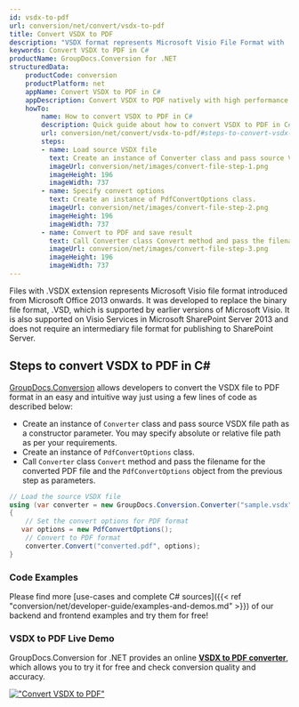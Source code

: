 ```yaml
---
id: vsdx-to-pdf
url: conversion/net/convert/vsdx-to-pdf
title: Convert VSDX to PDF
description: "VSDX format represents Microsoft Visio File Format with .vsdx extension. Learn how to convert VSDX to PDF file programmatically in C# language using GroupDocs.Conversion for .NET library."
keywords: Convert VSDX to PDF in C#
productName: GroupDocs.Conversion for .NET
structuredData:
    productCode: conversion
    productPlatform: net
    appName: Convert VSDX to PDF in C#
    appDescription: Convert VSDX to PDF natively with high performance using C# language and server side GroupDocs.Conversion for .NET APIs, without the use of any software like Microsoft or Open Office.
    howTo:
        name: How to convert VSDX to PDF in C# 
        description: Quick guide about how to convert VSDX to PDF in C# with high performance and accuracy.
        url: conversion/net/convert/vsdx-to-pdf/#steps-to-convert-vsdx-to-pdf-in-c
        steps:
        - name: Load source VSDX file 
          text: Create an instance of Converter class and pass source VSDX file path as a constructor parameter. You may specify absolute or relative file path as per your requirements. 
          imageUrl: conversion/net/images/convert-file-step-1.png
          imageHeight: 196
          imageWidth: 737
        - name: Specify convert options 
          text: Create an instance of PdfConvertOptions class.
          imageUrl: conversion/net/images/convert-file-step-2.png
          imageHeight: 196
          imageWidth: 737
        - name: Convert to PDF and save result 
          text: Call Converter class Convert method and pass the filename for the converted HTML file and the PdfConvertOptions object from the previous step as parameters.
          imageUrl: conversion/net/images/convert-file-step-3.png
          imageHeight: 196
          imageWidth: 737
---
```


Files with .VSDX extension represents Microsoft Visio file format introduced from Microsoft Office 2013 onwards. It was developed to replace the binary file format, .VSD, which is supported by earlier versions of Microsoft Visio. It is also supported on Visio Services in Microsoft SharePoint Server 2013 and does not require an intermediary file format for publishing to SharePoint Server.

## Steps to convert VSDX to PDF in C#

[GroupDocs.Conversion](https://products.groupdocs.com/conversion/net) allows developers to convert the VSDX file to PDF format in an easy and intuitive way just using a few lines of code as described below:

* Create an instance of `Converter` class and pass source VSDX file path as a constructor parameter. You may specify absolute or relative file path as per your requirements. 
* Create an instance of `PdfConvertOptions` class.
* Call `Converter` class `Convert` method and pass the filename for the converted PDF file and the `PdfConvertOptions` object from the previous step as parameters.

```csharp
// Load the source VSDX file
using (var converter = new GroupDocs.Conversion.Converter("sample.vsdx"))
{
    // Set the convert options for PDF format
   var options = new PdfConvertOptions();
    // Convert to PDF format
    converter.Convert("converted.pdf", options);
}
```

### Code Examples

Please find more [use-cases and complete C# sources]({{< ref "conversion/net/developer-guide/examples-and-demos.md" >}}) of our backend and frontend examples and try them for free!

### VSDX to PDF Live Demo

GroupDocs.Conversion for .NET provides an online [**VSDX to PDF converter**](https://products.groupdocs.app/conversion/vsdx-to-pdf), which allows you to try it for free and check conversion quality and accuracy.

[!["Convert VSDX to PDF"](conversion/net/images/convert-to-pdf/convert-vsdx-to-pdf.png)](https://products.groupdocs.app/conversion/vsdx-to-pdf)